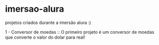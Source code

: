 # imersao-alura
projetos criados durante a imersão alura :)

1 - Conversor de moedas :: O primeiro projeto é um conversor de moedas que converte o valor do dolar para real!
